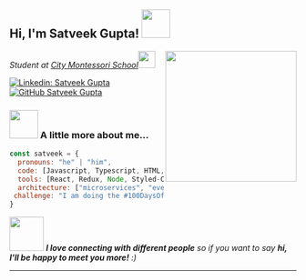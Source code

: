 <h2> Hi, I'm Satveek Gupta! <img src="https://media.giphy.com/media/mGcNjsfWAjY5AEZNw6/giphy.gif" width="50"></h2>
<img align='right' src="https://media.giphy.com/media/ieyl9zmCjO4b4t6qoY/giphy.gif" width="230">
<p><em>Student at <a href="http://cmseducation.org">City Montessori School</a><img src="https://media.giphy.com/media/fYSnHlufseco8Fh93Z/giphy.gif" width="30">
</em></p>


[![Linkedin: Satveek Gupta](https://img.shields.io/badge/-satveek-gupta-blue?style=flat-square&logo=Linkedin&logoColor=white&link=https://www.linkedin.com/in/satveek-gupta/)](https://www.linkedin.com/in/satveek-gupta/)
[![GitHub Satveek Gupta](https://img.shields.io/github/followers/Satvik-Gupta6?label=follow&style=social)](https://github.com/Satvik-Gupta6)


### <img src="https://media.giphy.com/media/VgCDAzcKvsR6OM0uWg/giphy.gif" width="50"> A little more about me...  

```javascript
const satveek = {
  pronouns: "he" | "him",
  code: [Javascript, Typescript, HTML, CSS, Java],
  tools: [React, Redux, Node, Styled-Components, Docker],
  architecture: ["microservices", "event-driven", "design system pattern"],
 challenge: "I am doing the #100DaysOfCode challenge focused on react and typescript"
}
```

<img src="https://media.giphy.com/media/LnQjpWaON8nhr21vNW/giphy.gif" width="60"> <em><b>I love connecting with different people</b> so if you want to say <b>hi, I'll be happy to meet you more!</b> :)</em>

---